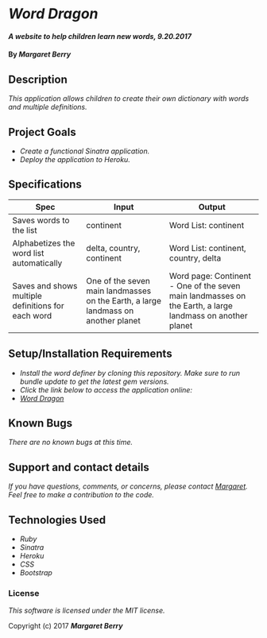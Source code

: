 # _Word Dragon_

#### _A website to help children learn new words, 9.20.2017_

#### By _**Margaret Berry**_

## Description
_This application allows children to create their own dictionary with words and multiple definitions._

## Project Goals
* _Create a functional Sinatra application._
* _Deploy the application to Heroku._

## Specifications
| Spec                                               | Input                                                                             | Output                                                                                                   |
|----------------------------------------------------|-----------------------------------------------------------------------------------|----------------------------------------------------------------------------------------------------------|
| Saves words to the list                            | continent                                                                         | Word List: continent                                                                                     |
| Alphabetizes the word list automatically           | delta, country, continent                                                         | Word List: continent, country, delta                                                                     |
| Saves and shows multiple definitions for each word | One of the seven main landmasses on the Earth, a large landmass on another planet | Word page: Continent - One of the seven main landmasses on the Earth, a large landmass on another planet |

## Setup/Installation Requirements
* _Install the word definer by cloning this repository. Make sure to run bundle update to get the latest gem versions._
* _Click the link below to access the application online:_
* _[Word Dragon](https://sleepy-oasis-37454.herokuapp.com/)_

## Known Bugs
_There are no known bugs at this time._

## Support and contact details
_If you have questions, comments, or concerns, please contact [Margaret](codeberry1@gmail.com).  Feel free to make a contribution to the code._

## Technologies Used
* _Ruby_
* _Sinatra_
* _Heroku_
* _CSS_
* _Bootstrap_

### License
*This software is licensed under the MIT license.*

Copyright (c) 2017 **_Margaret Berry_**
